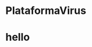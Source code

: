 # PlataformaVirus
<html>
<head>
  <title>Principal</title>
</head>
<body>
  <h1>hello </h1>
</body>
</html>
